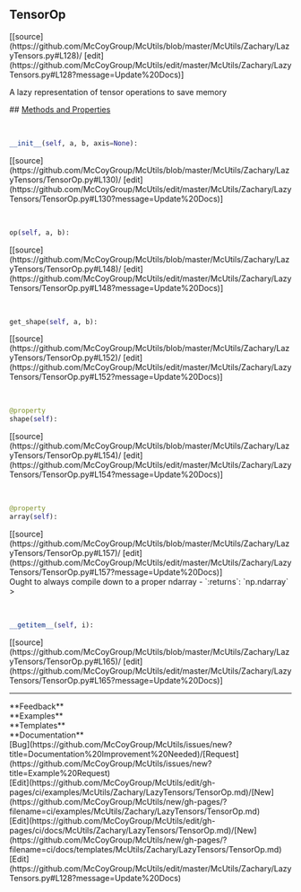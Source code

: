 ## <a id="McUtils.McUtils.Zachary.LazyTensors.TensorOp">TensorOp</a> 

<div class="docs-source-link" markdown="1">
[[source](https://github.com/McCoyGroup/McUtils/blob/master/McUtils/Zachary/LazyTensors.py#L128)/
[edit](https://github.com/McCoyGroup/McUtils/edit/master/McUtils/Zachary/LazyTensors.py#L128?message=Update%20Docs)]
</div>

A lazy representation of tensor operations to save memory







<div class="collapsible-section">
 <div class="collapsible-section collapsible-section-header" markdown="1">
## <a class="collapse-link" data-toggle="collapse" href="#methods" markdown="1"> Methods and Properties</a> <a class="float-right" data-toggle="collapse" href="#methods"><i class="fa fa-chevron-down"></i></a>
 </div>
 <div class="collapsible-section collapsible-section-body collapse show" id="methods" markdown="1">
 
<a id="McUtils.McUtils.Zachary.LazyTensors.TensorOp.__init__" class="docs-object-method">&nbsp;</a> 
```python
__init__(self, a, b, axis=None): 
```
<div class="docs-source-link" markdown="1">
[[source](https://github.com/McCoyGroup/McUtils/blob/master/McUtils/Zachary/LazyTensors/TensorOp.py#L130)/
[edit](https://github.com/McCoyGroup/McUtils/edit/master/McUtils/Zachary/LazyTensors/TensorOp.py#L130?message=Update%20Docs)]
</div>


<a id="McUtils.McUtils.Zachary.LazyTensors.TensorOp.op" class="docs-object-method">&nbsp;</a> 
```python
op(self, a, b): 
```
<div class="docs-source-link" markdown="1">
[[source](https://github.com/McCoyGroup/McUtils/blob/master/McUtils/Zachary/LazyTensors/TensorOp.py#L148)/
[edit](https://github.com/McCoyGroup/McUtils/edit/master/McUtils/Zachary/LazyTensors/TensorOp.py#L148?message=Update%20Docs)]
</div>


<a id="McUtils.McUtils.Zachary.LazyTensors.TensorOp.get_shape" class="docs-object-method">&nbsp;</a> 
```python
get_shape(self, a, b): 
```
<div class="docs-source-link" markdown="1">
[[source](https://github.com/McCoyGroup/McUtils/blob/master/McUtils/Zachary/LazyTensors/TensorOp.py#L152)/
[edit](https://github.com/McCoyGroup/McUtils/edit/master/McUtils/Zachary/LazyTensors/TensorOp.py#L152?message=Update%20Docs)]
</div>


<a id="McUtils.McUtils.Zachary.LazyTensors.TensorOp.shape" class="docs-object-method">&nbsp;</a> 
```python
@property
shape(self): 
```
<div class="docs-source-link" markdown="1">
[[source](https://github.com/McCoyGroup/McUtils/blob/master/McUtils/Zachary/LazyTensors/TensorOp.py#L154)/
[edit](https://github.com/McCoyGroup/McUtils/edit/master/McUtils/Zachary/LazyTensors/TensorOp.py#L154?message=Update%20Docs)]
</div>


<a id="McUtils.McUtils.Zachary.LazyTensors.TensorOp.array" class="docs-object-method">&nbsp;</a> 
```python
@property
array(self): 
```
<div class="docs-source-link" markdown="1">
[[source](https://github.com/McCoyGroup/McUtils/blob/master/McUtils/Zachary/LazyTensors/TensorOp.py#L157)/
[edit](https://github.com/McCoyGroup/McUtils/edit/master/McUtils/Zachary/LazyTensors/TensorOp.py#L157?message=Update%20Docs)]
</div>
Ought to always compile down to a proper ndarray
  - `:returns`: `np.ndarray`
    >


<a id="McUtils.McUtils.Zachary.LazyTensors.TensorOp.__getitem__" class="docs-object-method">&nbsp;</a> 
```python
__getitem__(self, i): 
```
<div class="docs-source-link" markdown="1">
[[source](https://github.com/McCoyGroup/McUtils/blob/master/McUtils/Zachary/LazyTensors/TensorOp.py#L165)/
[edit](https://github.com/McCoyGroup/McUtils/edit/master/McUtils/Zachary/LazyTensors/TensorOp.py#L165?message=Update%20Docs)]
</div>
 </div>
</div>












---


<div markdown="1" class="text-secondary">
<div class="container">
  <div class="row">
   <div class="col" markdown="1">
**Feedback**   
</div>
   <div class="col" markdown="1">
**Examples**   
</div>
   <div class="col" markdown="1">
**Templates**   
</div>
   <div class="col" markdown="1">
**Documentation**   
</div>
   <div class="col" markdown="1">
   
</div>
   <div class="col" markdown="1">
   
</div>
   <div class="col" markdown="1">
   
</div>
</div>
  <div class="row">
   <div class="col" markdown="1">
[Bug](https://github.com/McCoyGroup/McUtils/issues/new?title=Documentation%20Improvement%20Needed)/[Request](https://github.com/McCoyGroup/McUtils/issues/new?title=Example%20Request)   
</div>
   <div class="col" markdown="1">
[Edit](https://github.com/McCoyGroup/McUtils/edit/gh-pages/ci/examples/McUtils/Zachary/LazyTensors/TensorOp.md)/[New](https://github.com/McCoyGroup/McUtils/new/gh-pages/?filename=ci/examples/McUtils/Zachary/LazyTensors/TensorOp.md)   
</div>
   <div class="col" markdown="1">
[Edit](https://github.com/McCoyGroup/McUtils/edit/gh-pages/ci/docs/McUtils/Zachary/LazyTensors/TensorOp.md)/[New](https://github.com/McCoyGroup/McUtils/new/gh-pages/?filename=ci/docs/templates/McUtils/Zachary/LazyTensors/TensorOp.md)   
</div>
   <div class="col" markdown="1">
[Edit](https://github.com/McCoyGroup/McUtils/edit/master/McUtils/Zachary/LazyTensors.py#L128?message=Update%20Docs)   
</div>
   <div class="col" markdown="1">
   
</div>
   <div class="col" markdown="1">
   
</div>
   <div class="col" markdown="1">
   
</div>
</div>
</div>
</div>